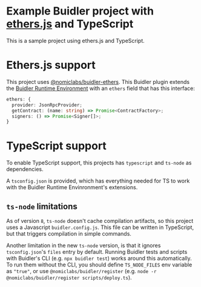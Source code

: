 # Example Buidler project with [ethers.js](https://github.com/ethers-io/ethers.js) and TypeScript

This is a sample project using ethers.js and TypeScript.

# Ethers.js support

This project uses [@nomiclabs/buidler-ethers](https://www.npmjs.com/package/@nomiclabs/buidler-ethers). 
This Buidler plugin extends the [Buidler Runtime Environment](https://buidler.dev/documentation/#buidler-runtime-environment-bre) 
with an `ethers` field that has this interface:

```ts
ethers: {
  provider: JsonRpcProvider;
  getContract: (name: string) => Promise<ContractFactory>;
  signers: () => Promise<Signer[]>;
}
```

# TypeScript support

To enable TypeScript support, this projects has `typescript` and `ts-node` as 
dependencies.

A `tsconfig.json` is provided, which has everything needed for TS to work with 
the Buidler Runtime Envinronment's extensions.

## `ts-node` limitations

As of version `8`, `ts-node` doesn't cache compilation artifacts, so this 
project uses a Javascript `buidler.config.js`. This file can be written in
TypeScript, but that triggers compilation in simple commands.

Another limitation in the new `ts-node` version, is that it ignores 
`tsconfig.json`'s `files` entry by default. Running Buidler tests and scripts
with Buidler's CLI (e.g. `npx buidler test`) works around this automatically.
To run them without the CLI, you should define `TS_NODE_FILES` env variable as 
`"true"`, or use `@nomiclabs/buidler/register` (e.g. 
`node -r @nomiclabs/buidler/register scripts/deploy.ts`).
